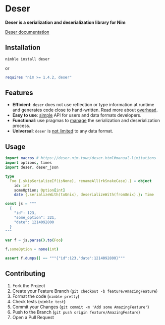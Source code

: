 # Deser

**Deser is a serialization and deserialization library for Nim**

[Deser documentation](https://deser.nim.town/)

## Installation

```
nimble install deser
```

or

```nim
requires "nim >= 1.4.2, deser"
```

## Features

- **Efficient**: `deser` does not use reflection or type information at runtime and generates code close to hand-written. Read more about [overhead](https://deser.nim.town/deser.html#manual-overhead).
- **Easy to use**: [simple](https://deser.nim.town/deser.html#design-easy-to-use) API for users and data formats developers.
- **Functional**: use pragmas to [manage](https://deser.nim.town/deser.html#design-functional) the serialization and deserialization process.
- **Universal**: `deser` is [not limited](https://deser.nim.town/deser.html#design-universal) to any data format.

## Usage

```nim
import macros # https://deser.nim.town/deser.html#manual-limitations
import options, times
import deser, deser_json

type
  Foo {.skipSerializeIf(isNone), renameAll(rkSnakeCase).} = object
    id: int
    someOption: Option[int]
    date {.serializeWith(toUnix), deserializeWith(fromUnix).}: Time

const js = """
  {
    "id": 123,
    "some_option": 321,
    "date": 1214092800
  }
"""

var f = js.parse().to(Foo)

f.someOption = none(int)

assert f.dumps() == """{"id":123,"date":1214092800}"""
```

## Contributing
1. Fork the Project
2. Create your Feature Branch (`git checkout -b feature/AmazingFeature`)
3. Format the code (`nimble pretty`)
4. Check tests (`nimble test`)
5. Commit your Changes (`git commit -m 'Add some AmazingFeature'`)
6. Push to the Branch (`git push origin feature/AmazingFeature`)
7. Open a Pull Request
